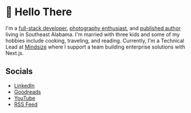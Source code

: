 # 👋 Hello There

I'm a [full-stack developer](https://www.linkedin.com/in/gregrickaby/), [photography enthusiast](https://gregrickaby.com/photos), and [published author](https://www.amazon.com/author/gregrickaby) living in Southeast Alabama. I'm married with three kids and some of my hobbies include cooking, traveling, and reading. Currently, I'm a Technical Lead at [Mindsize](https://mindsize.com/) where I support a team building enterprise solutions with Next.js.

## Socials

- [LinkedIn](https://linkedin.com/in/gregrickaby/)
- [Goodreads](https://www.goodreads.com/author/show/16999736.Greg_Rickaby)
- [YouTube](https://www.youtube.com/@GregRickaby)
- [RSS Feed](https://gregrickaby.com/feed.xml)
